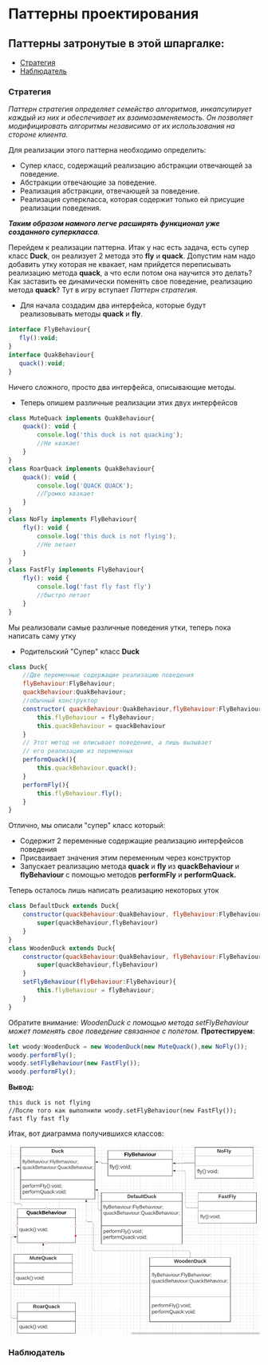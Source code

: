 # Паттерны проектирования
## Паттерны затронутые в этой шпаргалке:
- [Стратегия](#стратегия)
- [Наблюдатель](#наблюдатель)

### Стратегия

 *Паттерн стратегия определяет семейство алгоритмов, инкапсулирует каждый из них и обеспечивает их взаимозаменяемость. Он позволяет модифицировать алгоритмы независимо от их использования на стороне клиента.*

 Для реализации этого паттерна необходимо определить:
 - Супер класс, содержащий реализацию абстракции отвечающей за поведение.
 - Абстракции отвечающие за поведение.
 - Реализация абстракции, отвечающей за поведение.
 - Реализация суперкласса, которая содержит только ей присущие реализации поведения.
 
 _**Таким образом намного легче расширять функционал уже созданного суперкласса**._

 Перейдем к реализации паттерна.
 Итак у нас есть задача, есть супер класс **Duck**, он реализует 2 метода это **fly** и **quack**. Допустим нам надо добавить утку которая не квакает, нам прийдется переписывать реализацию метода **quack**, а что если потом она научится это делать? Как заставить ее динамически поменять свое поведение, реализацию метода **quack**? Тут в игру вступает *Паттерн стратегия*.
 - Для начала создадим два интерфейса, которые будут реализовывать методы **quack** и **fly**.
 ```javascript
interface FlyBehaviour{
    fly():void;
}
interface QuakBehaviour{
    quack():void;
}
 ```
Ничего сложного, просто два интерфейса, описывающие методы.
- Теперь опишем различные реализации этих двух интерфейсов
```javascript
class MuteQuack implements QuakBehaviour{
    quack(): void {
        console.log('this duck is not quacking');
        //Не квакает
    }
}
class RoarQuack implements QuakBehaviour{
    quack(): void {
        console.log('QUACK QUACK');
        //Громко квакает
    }
}
class NoFly implements FlyBehaviour{
    fly(): void {
        console.log('this duck is not flying');
        //Не летает
    }
}
class FastFly implements FlyBehaviour{
    fly(): void {
        console.log('fast fly fast fly')
        //быстро летает
    }
}
```
Мы реализовали самые различные поведения утки, теперь пока написать саму утку
- Родительский "Супер" класс **Duck**
```javascript
class Duck{
    //Две переменные содержащие реализацию поведения
    flyBehaviour:FlyBehaviour;
    quackBehaviour:QuakBehaviour;
    //обычный конструктор
    constructor( quackBehaviour:QuakBehaviour,flyBehaviour:FlyBehaviour){
        this.flyBehaviour = flyBehaviour;
        this.quackBehaviour = quackBehaviour
    }
    // Этот метод не описывает поведение, а лишь вызывает
    // его реализацию из переменных 
    performQuack(){
        this.quackBehaviour.quack();
    }
    performFly(){
        this.flyBehaviour.fly();
    }
}
```
Отлично, мы описали "супер" класс который:
- Содержит 2 переменные содержащие реализацию интерфейсов поведения
- Присваивает значения этим переменным через конструктор
- Запускает реализацию метода **quack** и **fly** из **quackBehaviour** и **flyBehaviour** с помощью методов **performFly** и **performQuack.**

Теперь осталось лишь написать реализацию некоторых уток

```javascript 
class DefaultDuck extends Duck{
    constructor(quackBehaviour:QuakBehaviour, flyBehaviour:FlyBehaviour){
        super(quackBehaviour,flyBehaviour)
    }
}
class WoodenDuck extends Duck{
    constructor(quackBehaviour:QuakBehaviour, flyBehaviour:FlyBehaviour){
        super(quackBehaviour,flyBehaviour)
    }
    setFlyBehaviour(flyBehaviour:FlyBehaviour){
        this.flyBehaviour = flyBehaviour;
    }
}

```
Обратите внимание: *WoodenDuck с помощью метода setFlyBehaviour может поменять свое поведение связанное с полетом.*
**Протестируем**:
```javascript
let woody:WoodenDuck = new WoodenDuck(new MuteQuack(),new NoFly());
woody.performFly();
woody.setFlyBehaviour(new FastFly());
woody.performFly();
```
**Вывод:**
```text
this duck is not flying
//После того как выполнили woody.setFlyBehaviour(new FastFly());
fast fly fast fly
```
Итак, вот диаграмма получившихся классов:

![First UML](/documentation/uml_first.png)


### Наблюдатель